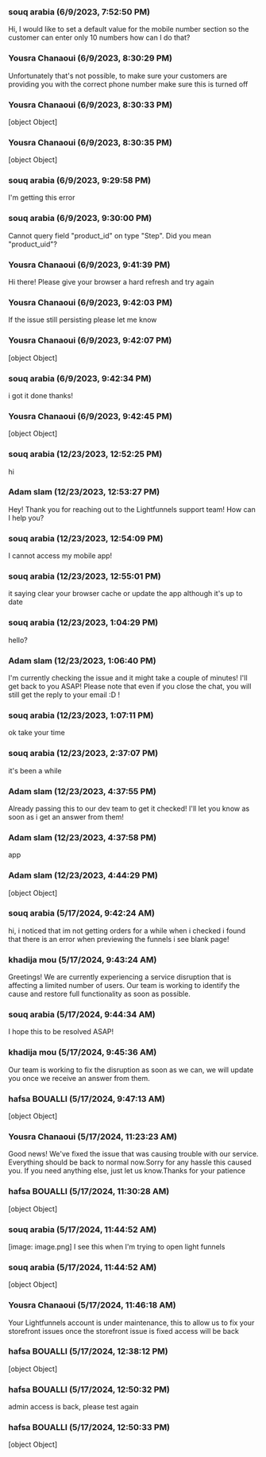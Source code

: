 ### souq arabia (6/9/2023, 7:52:50 PM)

Hi, I would like to set a default value for the mobile number section so the customer can enter only 10 numbers how can I do that?

### Yousra Chanaoui (6/9/2023, 8:30:29 PM)

Unfortunately that's not possible, to make sure your customers are providing you with the correct phone number make sure this is turned off

### Yousra Chanaoui (6/9/2023, 8:30:33 PM)

[object Object]

### Yousra Chanaoui (6/9/2023, 8:30:35 PM)

[object Object]

### souq arabia (6/9/2023, 9:29:58 PM)

I'm getting this error

### souq arabia (6/9/2023, 9:30:00 PM)

Cannot query field "product_id" on type "Step". Did you mean "product_uid"?

### Yousra Chanaoui (6/9/2023, 9:41:39 PM)

Hi there!
Please give your browser a hard refresh and try again

### Yousra Chanaoui (6/9/2023, 9:42:03 PM)

If the issue still persisting please let me know

### Yousra Chanaoui (6/9/2023, 9:42:07 PM)

[object Object]

### souq arabia (6/9/2023, 9:42:34 PM)

i got it done thanks!

### Yousra Chanaoui (6/9/2023, 9:42:45 PM)

[object Object]

### souq arabia (12/23/2023, 12:52:25 PM)

hi

### Adam slam (12/23/2023, 12:53:27 PM)

Hey!
Thank you for reaching out to the Lightfunnels support team! How can I help you?

### souq arabia (12/23/2023, 12:54:09 PM)

I cannot access my mobile app!

### souq arabia (12/23/2023, 12:55:01 PM)

it saying clear your browser cache or update the app although it's up to date

### souq arabia (12/23/2023, 1:04:29 PM)

hello?

### Adam slam (12/23/2023, 1:06:40 PM)

I'm currently checking the issue and it might take a couple of minutes! I'll get back to you ASAP! Please note that even if you close the chat, you will still get the reply to your email :D !

### souq arabia (12/23/2023, 1:07:11 PM)

ok take your time

### souq arabia (12/23/2023, 2:37:07 PM)

it's been a while

### Adam slam (12/23/2023, 4:37:55 PM)

Already passing this to our dev team to get it checked! I'll let you know as soon as i get an answer from them!

### Adam slam (12/23/2023, 4:37:58 PM)

app

### Adam slam (12/23/2023, 4:44:29 PM)

[object Object]

### souq arabia (5/17/2024, 9:42:24 AM)

hi, i noticed that im not getting orders for a while when i checked i found that there is an error when previewing the funnels i see blank page!

### khadija mou (5/17/2024, 9:43:24 AM)

Greetings!
We are currently experiencing a service disruption that is affecting a limited number of users. Our team is working to identify the cause and restore full functionality as soon as possible.

### souq arabia (5/17/2024, 9:44:34 AM)

I hope this to be resolved ASAP!

### khadija mou (5/17/2024, 9:45:36 AM)

Our team is working to fix the disruption as soon as we can, we will update you once we receive an answer from them.

### hafsa BOUALLI (5/17/2024, 9:47:13 AM)

[object Object]

### Yousra Chanaoui (5/17/2024, 11:23:23 AM)

Good news! We've fixed the issue that was causing trouble with our service. Everything should be back to normal now.Sorry for any hassle this caused you. If you need anything else, just let us know.Thanks for your patience

### hafsa BOUALLI (5/17/2024, 11:30:28 AM)

[object Object]

### souq arabia (5/17/2024, 11:44:52 AM)

[image: image.png]
I see this when I'm trying to open light funnels

### souq arabia (5/17/2024, 11:44:52 AM)

[object Object]

### Yousra Chanaoui (5/17/2024, 11:46:18 AM)

Your Lightfunnels account is under maintenance, this to allow us to fix your storefront issues once the storefront issue is fixed access will be back

### hafsa BOUALLI (5/17/2024, 12:38:12 PM)

[object Object]

### hafsa BOUALLI (5/17/2024, 12:50:32 PM)

admin access is back, please test again

### hafsa BOUALLI (5/17/2024, 12:50:33 PM)

[object Object]
